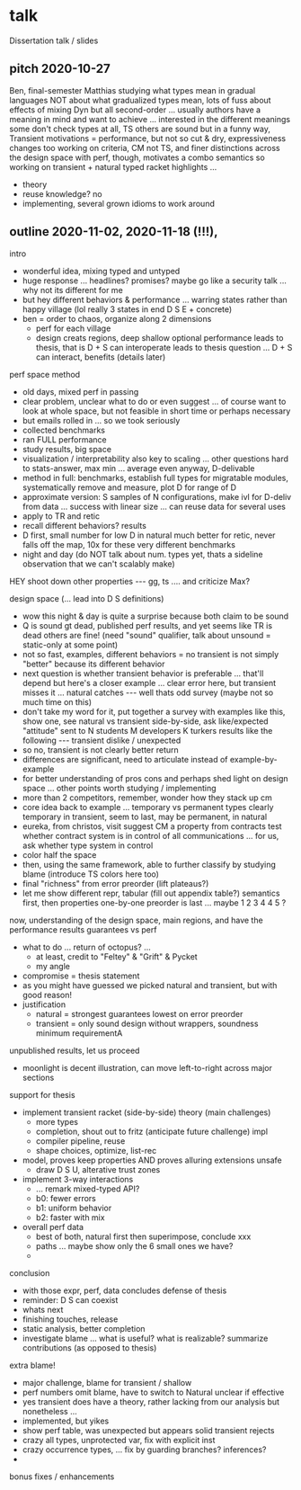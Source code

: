 talk
===

Dissertation talk / slides


pitch 2020-10-27
---

Ben, final-semester Matthias
studying what types mean in gradual languages
NOT about what gradualized types mean,
 lots of fuss about effects of mixing Dyn
 but all second-order ... usually authors have a meaning in mind and want to achieve
 ... interested in the different meanings
some don't check types at all, TS
 others are sound but in a funny way, Transient
 motivations = performance, but not so cut & dry, expressiveness changes too
working on criteria, CM not TS, and finer distinctions across the design space
with perf, though, motivates a combo semantics
 so working on transient + natural typed racket
 highlights ...
 - theory
 - reuse knowledge? no
 - implementing, several grown idioms to work around


outline 2020-11-02, 2020-11-18 (!!!), 
---

intro
 - wonderful idea, mixing typed and untyped
 - huge response ... headlines? promises?
   maybe go like a security talk ... why not its different for me
 - but hey different behaviors & performance
   ... warring states rather than happy village (lol really 3 states in end D S E + concrete)
 - ben = order to chaos,
   organize along 2 dimensions
   - perf for each village
   - design creats regions, deep shallow optional
   performance leads to thesis, that is D + S can interoperate
   leads to thesis question ... D + S can interact, benefits (details later)

perf space
 method
 - old days, mixed perf in passing
 - clear problem, unclear what to do or even suggest
   ... of course want to look at whole space, but not feasible in short time or perhaps necessary
 - but emails rolled in ... so we took seriously
 - collected benchmarks
 - ran FULL performance
 - study results, big space
 - visualization / interpretability also key to scaling
   ... other questions hard to stats-answer, max min ... average even
   anyway, D-delivable
 - method in full: benchmarks, establish full types for migratable modules,
   systematically remove and measure, plot D for range of D
 - approximate version: S samples of N configurations, make ivl for D-deliv from data
   ... success with linear size
   ... can reuse data for several
 uses
 - apply to TR and retic
 - recall different behaviors?
 results
 - D first, small number for low D in natural
   much better for retic, never falls off the map, 10x for these very different benchmarks
 - night and day
   (do NOT talk about num. types yet, thats a sideline observation that we can't scalably make)

 HEY shoot down other properties --- gg, ts ....
  and criticize Max?

design space (... lead into D S definitions)
 - wow this night & day is quite a surprise
   because both claim to be sound
 - Q is sound gt dead, published perf results,
   and yet seems like TR is dead others are fine!
   (need "sound" qualifier, talk about unsound = static-only at some point)
 - not so fast, examples, different behaviors
   = no transient is not simply "better" because its different behavior
 - next question is whether transient behavior is preferable
   ... that'll depend but here's a closer example
   ... clear error here, but transient misses it
   ... natural catches --- well thats odd
 survey (maybe not so much time on this)
 - don't take my word for it, put together a survey with examples like this,
   show one, see natural vs transient side-by-side,
   ask like/expected "attitude"
   sent to N students M developers K turkers
   results like the following --- transient dislike / unexpected
 - so no, transient is not clearly better
 return
 - differences are significant,
   need to articulate instead of example-by-example
 - for better understanding of pros cons
   and perhaps shed light on design space
   ... other points worth studying / implementing
 - more than 2 competitors, remember, wonder how they stack up
 cm
 - core idea back to example ... temporary vs permanent types
   clearly temporary in transient,
   seem to last, may be permanent, in natural
 - eureka, from christos, visit suggest CM a property from contracts
   test whether contract system is in control of all communications
   ... for us, ask whether type system in control
 - color half the space
 - then, using the same framework, able to further classify by studying blame
   (introduce TS colors here too)
 - final "richness" from error preorder (lift plateaus?)
 - let me show different repr, tabular
   (fill out appendix table?)
   semantics first, then properties one-by-one
   preorder is last ... maybe 1 2 3 4 4 5 ?

now, understanding of the design space, main regions,
 and have the performance results
 guarantees vs perf
 - what to do ... return of octopus? ... 
   - at least, credit to "Feltey" & "Grift" & Pycket
   - my angle
 - compromise = thesis statement
 - as you might have guessed we picked natural and transient, but with good reason!
 - justification
   - natural = strongest guarantees lowest on error preorder
   - transient = only sound design without wrappers, soundness minimum requirementA

unpublished results, let us proceed
  * moonlight is decent illustration,
    can move left-to-right across major sections

support for thesis
 - implement transient racket (side-by-side)
   theory (main challenges)
   - more types
   - completion, shout out to fritz (anticipate future challenge)
   impl
   - compiler pipeline, reuse
   - shape choices, optimize, list-rec
 - model, proves keep properties
   AND proves alluring extensions unsafe
   - draw D S U, alterative trust zones
 - implement 3-way interactions
   - ... remark mixed-typed API?
   - b0: fewer errors
   - b1: uniform behavior
   - b2: faster with mix
 - overall perf data
   - best of both, natural first then superimpose, conclude xxx
   - paths ... maybe show only the 6 small ones we have?
   - 

conclusion
 - with those expr, perf, data concludes defense of thesis
 - reminder: D S can coexist
 - whats next
  - finishing touches, release
  - static analysis, better completion
  - investigate blame ... what is useful? what is realizable?
 summarize contributions (as opposed to thesis)

extra
 blame!
 - major challenge, blame for transient / shallow
 - perf numbers omit blame, have to switch to Natural unclear if effective
 - yes transient does have a theory, rather lacking from our analysis but nonetheless ...
 - implemented, but yikes
 - show perf table, was unexpected but appears solid
 transient rejects
 - crazy all types, unprotected var, fix with explicit inst
 - crazy occurrence types, ... fix by guarding branches? inferences?
 - 
 bonus fixes / enhancements

